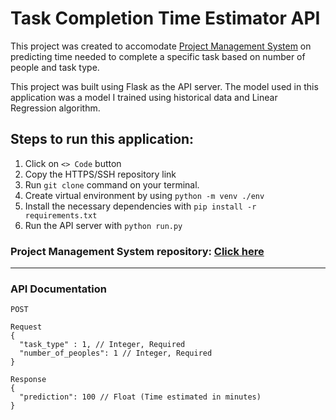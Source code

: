# Task Completion Time Estimator API

This project was created to accomodate [Project Management System](https://github.com/wisuja/laravel-project-management-system) on predicting time needed to complete a specific task based on number of people and task type.
<br>

This project was built using Flask as the API server.
The model used in this application was a model I trained using historical data and Linear Regression algorithm.

## Steps to run this application:

1. Click on `<> Code` button
2. Copy the HTTPS/SSH repository link
3. Run `git clone` command on your terminal.
4. Create virtual environment by using `python -m venv ./env`
5. Install the necessary dependencies with `pip install -r requirements.txt`
6. Run the API server with `python run.py`

### Project Management System repository: [Click here](https://github.com/wisuja/laravel-project-management-system)

---

### API Documentation

```
POST

Request
{
  "task_type" : 1, // Integer, Required
  "number_of_peoples": 1 // Integer, Required
}

Response
{
  "prediction": 100 // Float (Time estimated in minutes)
}
```
